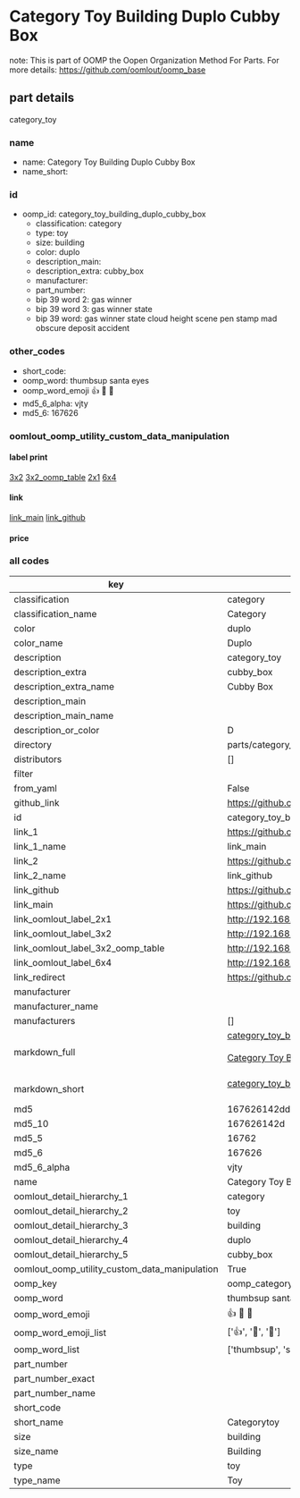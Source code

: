 # Category Toy Building Duplo Cubby Box  

note: This is part of OOMP the Oopen Organization Method For Parts. For more details: https://github.com/oomlout/oomp_base

##  part details
  



category_toy



### name
* name: Category Toy Building Duplo Cubby Box
* name_short: 
### id
* oomp_id: category_toy_building_duplo_cubby_box
  * classification: category
  * type: toy
  * size: building
  * color: duplo
  * description_main: 
  * description_extra: cubby_box
  * manufacturer: 
  * part_number: 
  * bip 39 word 2: gas winner
  * bip 39 word 3: gas winner state
  * bip 39 word: gas winner state cloud height scene pen stamp mad obscure deposit accident

### other_codes
* short_code: 
* oomp_word: thumbsup santa eyes
* oomp_word_emoji :thumbsup: :santa: :eyes:
* md5_6_alpha: vjty
* md5_6: 167626






### oomlout_oomp_utility_custom_data_manipulation
#### label print
[3x2](http://192.168.1.245:1112/?label=oomp%20vjty)
[3x2_oomp_table](http://192.168.1.108:1112/?label=oomp%20vjty)
[2x1](http://192.168.1.242:1112/?label=oomp%20vjty)
[6x4](http://192.168.1.55:1112/?label=oomp%20vjty)    

#### link

[link_main](https://github.com/oomlout/oomlout_oomp_version_1_messy/tree/main/parts/category_toy_building_duplo_cubby_box) [link_github](https://github.com/oomlout/oomlout_oomp_version_1_messy/tree/main/parts/category_toy_building_duplo_cubby_box)                             

#### price







### all codes 
| key | value |  
| --- | --- |  
| classification | category |  
| classification_name | Category |  
| color | duplo |  
| color_name | Duplo |  
| description | category_toy |  
| description_extra | cubby_box |  
| description_extra_name | Cubby Box |  
| description_main |  |  
| description_main_name |  |  
| description_or_color | D  |  
| directory | parts/category_toy_building_duplo_cubby_box |  
| distributors | [] |  
| filter |  |  
| from_yaml | False |  
| github_link | https://github.com/oomlout/oomlout_oomp_part_src/tree/main/parts/category_toy_building_duplo_cubby_box |  
| id | category_toy_building_duplo_cubby_box |  
| link_1 | https://github.com/oomlout/oomlout_oomp_version_1_messy/tree/main/parts/category_toy_building_duplo_cubby_box |  
| link_1_name | link_main |  
| link_2 | https://github.com/oomlout/oomlout_oomp_version_1_messy/tree/main/parts/category_toy_building_duplo_cubby_box |  
| link_2_name | link_github |  
| link_github | https://github.com/oomlout/oomlout_oomp_version_1_messy/tree/main/parts/category_toy_building_duplo_cubby_box |  
| link_main | https://github.com/oomlout/oomlout_oomp_version_1_messy/tree/main/parts/category_toy_building_duplo_cubby_box |  
| link_oomlout_label_2x1 | http://192.168.1.242:1112/?label=oomp%20vjty |  
| link_oomlout_label_3x2 | http://192.168.1.245:1112/?label=oomp%20vjty |  
| link_oomlout_label_3x2_oomp_table | http://192.168.1.108:1112/?label=oomp%20vjty |  
| link_oomlout_label_6x4 | http://192.168.1.55:1112/?label=oomp%20vjty |  
| link_redirect | https://github.com/oomlout/oomlout_oomp_version_1_messy/tree/main/parts/category_toy_building_duplo_cubby_box |  
| manufacturer |  |  
| manufacturer_name |  |  
| manufacturers | [] |  
| markdown_full | [category_toy_building_duplo_cubby_box](none)<br>[](none)<br>[Category Toy Building Duplo Cubby Box](none)<br><br> |  
| markdown_short | [category_toy_building_duplo_cubby_box](none)<br><br> |  
| md5 | 167626142dd4744f023552bfa9befb00 |  
| md5_10 | 167626142d |  
| md5_5 | 16762 |  
| md5_6 | 167626 |  
| md5_6_alpha | vjty |  
| name | Category Toy Building Duplo Cubby Box |  
| oomlout_detail_hierarchy_1 | category |  
| oomlout_detail_hierarchy_2 | toy |  
| oomlout_detail_hierarchy_3 | building |  
| oomlout_detail_hierarchy_4 | duplo |  
| oomlout_detail_hierarchy_5 | cubby_box |  
| oomlout_oomp_utility_custom_data_manipulation | True |  
| oomp_key | oomp_category_toy_building_duplo_cubby_box |  
| oomp_word | thumbsup santa eyes |  
| oomp_word_emoji | :thumbsup: :santa: :eyes: |  
| oomp_word_emoji_list | [':thumbsup:', ':santa:', ':eyes:'] |  
| oomp_word_list | ['thumbsup', 'santa', 'eyes'] |  
| part_number |  |  
| part_number_exact |  |  
| part_number_name |  |  
| short_code |  |  
| short_name | Categorytoy |  
| size | building |  
| size_name | Building |  
| type | toy |  
| type_name | Toy |  
